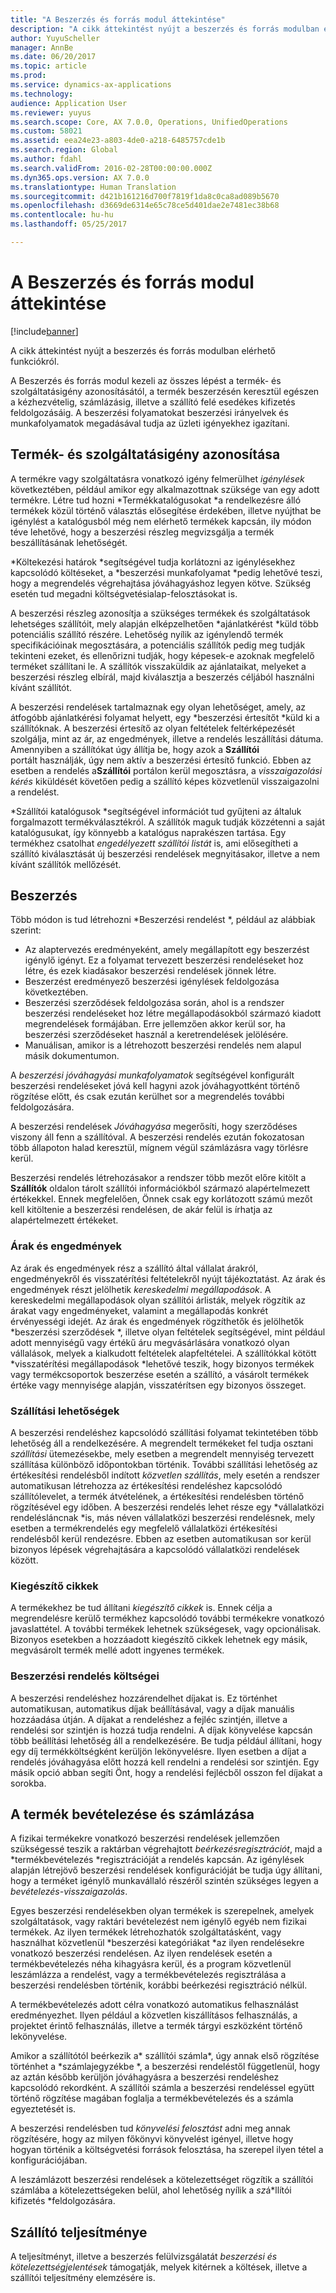 ```yaml
---
title: "A Beszerzés és forrás modul áttekintése"
description: "A cikk áttekintést nyújt a beszerzés és forrás modulban elérhető funkciókról."
author: YuyuScheller
manager: AnnBe
ms.date: 06/20/2017
ms.topic: article
ms.prod: 
ms.service: dynamics-ax-applications
ms.technology: 
audience: Application User
ms.reviewer: yuyus
ms.search.scope: Core, AX 7.0.0, Operations, UnifiedOperations
ms.custom: 58021
ms.assetid: eea24e23-a803-4de0-a218-6485757cde1b
ms.search.region: Global
ms.author: fdahl
ms.search.validFrom: 2016-02-28T00:00:00.000Z
ms.dyn365.ops.version: AX 7.0.0
ms.translationtype: Human Translation
ms.sourcegitcommit: d421b161216d700f7819f1da8c0ca8ad089b5670
ms.openlocfilehash: d3669de6314e65c78ce5d401dae2e7481ec38b68
ms.contentlocale: hu-hu
ms.lasthandoff: 05/25/2017

---
```


# <a name="procurement-and-sourcing-overview"></a>A Beszerzés és forrás modul áttekintése

[!include[banner](../includes/banner.md)]


A cikk áttekintést nyújt a beszerzés és forrás modulban elérhető funkciókról.

A Beszerzés és forrás modul kezeli az összes lépést a termék- és szolgáltatásigény azonosításától, a termék beszerzésén keresztül egészen a kézhezvételig, számlázásig, illetve a szállító felé esedékes kifizetés feldolgozásáig. A beszerzési folyamatokat beszerzési irányelvek és munkafolyamatok megadásával tudja az üzleti igényekhez igazítani.

## <a name="identifying-a-need-for-product-and-services"></a>Termék- és szolgáltatásigény azonosítása
A termékre vagy szolgáltatásra vonatkozó igény felmerülhet *igénylések* következtében, például amikor egy alkalmazottnak szüksége van egy adott termékre. Létre tud hozni *Termékkatalógusokat *a rendelkezésre álló termékek közül történő választás elősegítése érdekében, illetve nyújthat be igénylést a katalógusból még nem elérhető termékek kapcsán, ily módon téve lehetővé, hogy a beszerzési részleg megvizsgálja a termék beszállításának lehetőségét.  

*Költekezési határok *segítségével tudja korlátozni az igénylésekhez kapcsolódó költéseket, a *beszerzési munkafolyamat *pedig lehetővé teszi, hogy a megrendelés végrehajtása jóváhagyáshoz legyen kötve. Szükség esetén tud megadni költségvetésialap-felosztásokat is.  
  
A beszerzési részleg azonosítja a szükséges termékek és szolgáltatások lehetséges szállítóit, mely alapján elképzelhetően *ajánlatkérést *küld több potenciális szállító részére. Lehetőség nyílik az igénylendő termék specifikációinak megosztására, a potenciális szállítók pedig meg tudják tekinteni ezeket, és ellenőrizni tudják, hogy képesek-e azoknak megfelelő terméket szállítani le. A szállítók visszaküldik az ajánlataikat, melyeket a beszerzési részleg elbírál, majd kiválasztja a beszerzés céljából használni kívánt szállítót.  

A beszerzési rendelések tartalmaznak egy olyan lehetőséget, amely, az átfogóbb ajánlatkérési folyamat helyett, egy *beszerzési értesítőt *küld ki a szállítóknak. A beszerzési értesítő az olyan feltételek feltérképezését szolgálja, mint az ár, az engedmények, illetve a rendelés leszállítási dátuma. Amennyiben a szállítókat úgy állítja be, hogy azok a **Szállítói** portált használják, úgy nem aktív a beszerzési értesítő funkció. Ebben az esetben a rendelés a**Szállítói** portálon kerül megosztásra, a *visszaigazolási kérés* kiküldését követően pedig a szállító képes közvetlenül visszaigazolni a rendelést.  

*Szállítói katalógusok *segítségével információt tud gyűjteni az általuk forgalmazott termékválasztékról. A szállítók maguk tudják közzétenni a saját katalógusukat, így könnyebb a katalógus naprakészen tartása. Egy termékhez csatolhat *engedélyezett szállítói listát* is, ami elősegítheti a szállító kiválasztását új beszerzési rendelések megnyitásakor, illetve a nem kívánt szállítók mellőzését.

## <a name="procurement"></a>Beszerzés
Több módon is tud létrehozni *Beszerzési rendelést *, például az alábbiak szerint:

-   Az alaptervezés eredményeként, amely megállapított egy beszerzést igénylő igényt. Ez a folyamat tervezett beszerzési rendeléseket hoz létre, és ezek kiadásakor beszerzési rendelések jönnek létre.
-   Beszerzést eredményező beszerzési igénylések feldolgozása következtében.
-   Beszerzési szerződések feldolgozása során, ahol is a rendszer beszerzési rendeléseket hoz létre megállapodásokból származó kiadott megrendelések formájában. Erre jellemzően akkor kerül sor, ha beszerzési szerződéseket használ a keretrendelések jelölésére.
-   Manuálisan, amikor is a létrehozott beszerzési rendelés nem alapul másik dokumentumon.

A *beszerzési jóváhagyási munkafolyamatok* segítségével konfigurált beszerzési rendeléseket jóvá kell hagyni azok jóváhagyottként történő rögzítése előtt, és csak ezután kerülhet sor a megrendelés további feldolgozására.  

A beszerzési rendelések *Jóváhagyása* megerősíti, hogy szerződéses viszony áll fenn a szállítóval. A beszerzési rendelés ezután fokozatosan több állapoton halad keresztül, mígnem végül számlázásra vagy törlésre kerül.  

Beszerzési rendelés létrehozásakor a rendszer több mezőt előre kitölt a **Szállítók** oldalon tárolt szállítói információkból származó alapértelmezett értékekkel. Ennek megfelelően, Önnek csak egy korlátozott számú mezőt kell kitöltenie a beszerzési rendelésen, de akár felül is írhatja az alapértelmezett értékeket.

### <a name="prices-and-discounts"></a>Árak és engedmények

Az árak és engedmények rész a szállító által vállalat árakról, engedményekről és visszatérítési feltételekről nyújt tájékoztatást. Az árak és engedmények részt jelölhetik *kereskedelmi* *megállapodások*. A kereskedelmi megállapodások olyan szállítói árlisták, melyek rögzítik az árakat vagy engedményeket, valamint a megállapodás konkrét érvényességi idejét. Az árak és engedmények rögzíthetők és jelölhetők *beszerzési szerződések *, illetve olyan feltételek segítségével, mint például adott mennyiségű vagy értékű áru megvásárlására vonatkozó olyan vállalások, melyek a kialkudott feltételek alapfeltételei. A szállítókkal kötött *visszatérítési megállapodások *lehetővé teszik, hogy bizonyos termékek vagy termékcsoportok beszerzése esetén a szállító, a vásárolt termékek értéke vagy mennyisége alapján, visszatérítsen egy bizonyos összeget.

### <a name="delivery-options"></a>Szállítási lehetőségek

A beszerzési rendeléshez kapcsolódó szállítási folyamat tekintetében több lehetőség áll a rendelkezésére. A megrendelt termékeket fel tudja osztani *szállítási* ütemezésekbe, mely esetben a megrendelt mennyiség tervezett szállítása különböző időpontokban történik. További szállítási lehetőség az értékesítési rendelésből indított *közvetlen szállítás*, mely esetén a rendszer automatikusan létrehozza az értékesítési rendeléshez kapcsolódó szállítólevelet, a termék átvételének, a értékesítési rendelésben történő rögzítésével egy időben. A beszerzési rendelés lehet része egy *vállalatközi rendelésláncnak *is, más néven vállalatközi beszerzési rendelésnek, mely esetben a termékrendelés egy megfelelő vállalatközi értékesítési rendelésből kerül rendezésre. Ebben az esetben automatikusan sor kerül bizonyos lépések végrehajtására a kapcsolódó vállalatközi rendelések között.

### <a name="supplementary-items"></a>Kiegészítő cikkek

A termékekhez be tud állítani *kiegészítő cikkek* is. Ennek célja a megrendelésre kerülő termékhez kapcsolódó további termékekre vonatkozó javaslattétel. A további termékek lehetnek szükségesek, vagy opcionálisak. Bizonyos esetekben a hozzáadott kiegészítő cikkek lehetnek egy másik, megvásárolt termék mellé adott ingyenes termékek.

### <a name="purchase-order-charges"></a>Beszerzési rendelés költségei

A beszerzési rendeléshez hozzárendelhet díjakat is. Ez történhet automatikusan, automatikus díjak beállításával, vagy a díjak manuális hozzáadása útján. A díjakat a rendeléshez a fejléc szintjén, illetve a rendelési sor szintjén is hozzá tudja rendelni. A díjak könyvelése kapcsán több beállítási lehetőség áll a rendelkezésére. Be tudja például állítani, hogy egy díj termékköltségként kerüljön lekönyvelésre. Ilyen esetben a díjat a rendelés jóváhagyása előtt hozzá kell rendelni a rendelési sor szintjén. Egy másik opció abban segíti Önt, hogy a rendelési fejlécből osszon fel díjakat a sorokba.

## <a name="product-receipt-and-invoicing"></a>A termék bevételezése és számlázása
A fizikai termékekre vonatkozó beszerzési rendelések jellemzően szükségessé teszik a raktárban végrehajtott *beérkezésregisztrációt*, majd a *termékbevételezés *regisztrációját a rendelés kapcsán. Az igénylések alapján létrejövő beszerzési rendelések konfigurációját be tudja úgy állítani, hogy a terméket igénylő munkavállaló részéről szintén szükséges legyen a *bevételezés-visszaigazolás*.  

Egyes beszerzési rendelésekben olyan termékek is szerepelnek, amelyek szolgáltatások, vagy raktári bevételezést nem igénylő egyéb nem fizikai termékek. Az ilyen termékek létrehozhatók szolgáltatásként, vagy használhat közvetlenül *beszerzési kategóriákat *az ilyen rendelésekre vonatkozó beszerzési rendelésen. Az ilyen rendelések esetén a termékbevételezés néha kihagyásra kerül, és a program közvetlenül leszámlázza a rendelést, vagy a termékbevételezés regisztrálása a beszerzési rendelésben történik, korábbi beérkezési regisztráció nélkül.  

A termékbevételezés adott célra vonatkozó automatikus felhasználást eredményezhet. Ilyen például a közvetlen kiszállításos felhasználás, a projektet érintő felhasználás, illetve a termék tárgyi eszközként történő lekönyvelése.  

Amikor a szállítótól beérkezik a* szállítói számla*, úgy annak első rögzítése történhet a *számlajegyzékbe *, a beszerzési rendeléstől függetlenül, hogy az aztán később kerüljön jóváhagyásra a beszerzési rendeléshez kapcsolódó rekordként. A szállítói számla a beszerzési rendeléssel együtt történő rögzítése magában foglalja a termékbevételezés és a számla egyeztetését is.  

A beszerzési rendelésben tud *könyvelési felosztást* adni meg annak rögzítésére, hogy az milyen főkönyvi könyvelést igényel, illetve hogy hogyan történik a költségvetési források felosztása, ha szerepel ilyen tétel a konfigurációjában.  

A leszámlázott beszerzési rendelések a kötelezettséget rögzítik a szállítói számlába a kötelezettségeken belül, ahol lehetőség nyílik a *sz*á*llítói kifizetés *feldolgozására.

## <a name="vendor-performance"></a>Szállító teljesítménye
A teljesítményt, illetve a beszerzés felülvizsgálatát *beszerzési és kötelezettségjelentések* támogatják, melyek kitérnek a költések, illetve a szállítói teljesítmény elemzésére is.




